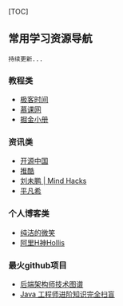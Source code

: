[TOC]
## 常用学习资源导航
```
持续更新...
```

### 教程类

- [极客时间](https://time.geekbang.org/)
- [慕课网](https://www.imooc.com/)
- [掘金小册](https://juejin.im/books)

### 资讯类

- [开源中国](https://www.oschina.net/)
- [推酷](https://www.tuicool.com/)
- [刘未鹏 | Mind Hacks](http://mindhacks.cn/)
- [平凡希](https://www.cnblogs.com/xiaoxi/)

### 个人博客类

- [纯洁的微笑](http://ityouknow.com/)
- [阿里H神Hollis](https://www.hollischuang.com/)

### 最火github项目

- [后端架构师技术图谱](https://github.com/xingshaocheng/architect-awesome)
- [Java 工程师进阶知识完全扫盲](https://github.com/doocs/advanced-java)
